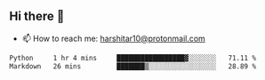 ## Hi there 👋
- 📫 How to reach me: harshitar10@protonmail.com  
<!--START_SECTION:waka-->

```txt
Python     1 hr 4 mins     █████████████████▓░░░░░░░   71.11 %
Markdown   26 mins         ███████▒░░░░░░░░░░░░░░░░░   28.89 %
```

<!--END_SECTION:waka-->

<!--
**hharshitarora/hharshitarora** is a ✨ _special_ ✨ repository because its `README.md` (this file) appears on your GitHub profile.

Here are some ideas to get you started:

- 🔭 I’m currently working on ...
- 🌱 I’m currently learning ...
- 👯 I’m looking to collaborate on ...
- 🤔 I’m looking for help with ...
- 💬 Ask me about ...
- 📫 How to reach me: ...
- 😄 Pronouns: ...
- ⚡ Fun fact: ...
-->
